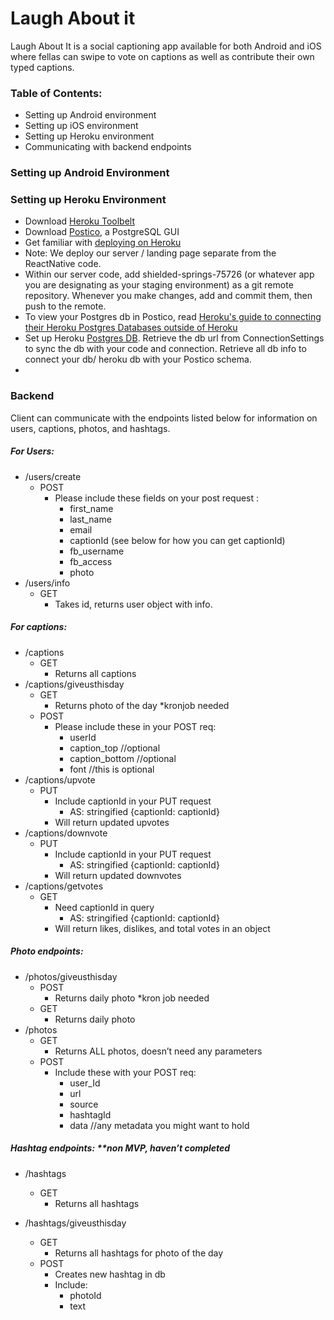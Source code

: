 # Laugh About it
Laugh About It is a social captioning app available for both Android and iOS where fellas can swipe to vote on captions as well as contribute their own typed captions. 

### Table of Contents:
  - Setting up Android environment
  - Setting up iOS environment
  - Setting up Heroku environment
  - Communicating with backend endpoints

### Setting up Android Environment

### Setting up Heroku Environment
- Download [Heroku Toolbelt](https://toolbelt.heroku.com/)
- Download [Postico](https://eggerapps.at/postico/), a PostgreSQL GUI
- Get familiar with [deploying on Heroku](https://devcenter.heroku.com/articles/git)
- Note: We deploy our server / landing page separate from the ReactNative code.
- Within our server code, add shielded-springs-75726 (or whatever app you are designating as your staging environment) as a git remote repository. Whenever you make changes, add and commit them, then push to the remote. 
- To view your Postgres db in Postico, read [Heroku's guide to connecting their Heroku Postgres Databases outside of Heroku](https://devcenter.heroku.com/articles/connecting-to-heroku-postgres-databases-from-outside-of-heroku)
- Set up Heroku [Postgres DB](https://postgres.heroku.com/). Retrieve the db url from ConnectionSettings to sync the db with your code and connection. Retrieve all db info to connect your db/ heroku db with your Postico schema.
- 
### Backend
Client can communicate with the endpoints listed below for information on users, captions, photos, and hashtags.

##### For Users:
- /users/create
  - POST  
    - Please include these fields on your post request :
        - first_name
        - last_name
        - email
        - captionId (see below for how you can get captionId)
        - fb_username
        - fb_access
        - photo
- /users/info
    - GET
        - Takes id, returns user object with info. 


##### For captions: 

- /captions
  - GET
    - Returns all captions
- /captions/giveusthisday
  - GET
    - Returns photo of the day *kronjob needed
  - POST
    - Please include these in your POST req:
      - userId
      - caption_top //optional
      - caption_bottom //optional
      - font //this is optional
- /captions/upvote
  - PUT
    - Include captionId in your PUT request
      - AS: stringified {captionId: captionId}
    - Will return updated upvotes
- /captions/downvote
  - PUT
    - Include captionId in your PUT request
      - AS: stringified {captionId: captionId}
    - Will return updated downvotes
- /captions/getvotes
  - GET
    - Need captionId in query
      - AS: stringified {captionId: captionId}
    - Will return likes, dislikes, and total votes in an object


##### Photo endpoints:

- /photos/giveusthisday
    - POST
        - Returns daily photo *kron job needed
    - GET
        - Returns daily photo
- /photos
    - GET
        - Returns ALL photos, doesn’t need any parameters
    - POST
        - Include these with your POST req:
            - user_Id
            - url
            - source
            - hashtagId
            - data //any metadata you might want to hold

##### Hashtag endpoints: **non MVP, haven’t completed

- /hashtags
    - GET
        - Returns all hashtags

- /hashtags/giveusthisday
    - GET
        - Returns all hashtags for photo of the day
    - POST
        - Creates new hashtag in db
        - Include:
            - photoId
            - text
